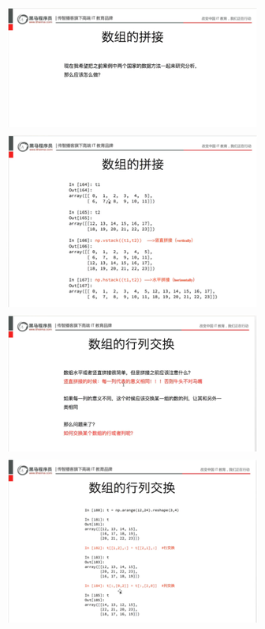 ![](assets/2022-04-15-14-30-49-image.png)

![](assets/2022-04-15-14-31-14-image.png)

![](assets/2022-04-15-14-33-39-image.png)

![](assets/2022-04-15-14-33-56-image.png)
